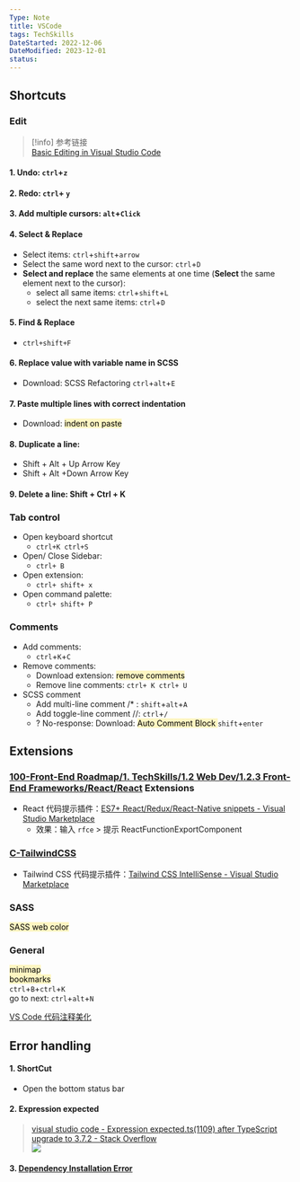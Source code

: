 ```yaml
---
Type: Note
title: VSCode
tags: TechSkills
DateStarted: 2022-12-06
DateModified: 2023-12-01
status:
---
```


## Shortcuts

### Edit

> [!info] 参考链接  
> [Basic Editing in Visual Studio Code](https://code.visualstudio.com/docs/editor/codebasics#_find-and-replace)

#### 1. Undo: `ctrl`+`z`

#### 2. Redo: `ctrl`+ `y`

#### 3. Add multiple cursors: `alt`+`Click`

#### 4. Select & Replace

- Select items: `ctrl`+`shift`+`arrow`
- Select the same word next to the cursor: `ctrl`+`D`
- **Select and replace** the same elements at one time (**Select** the same element next to the cursor):
  - select all same items: `ctrl`+`shift`+`L`
  - select the next same items: `ctrl`+`D`

#### 5. Find & Replace

- `ctrl+shift+F`

#### 6. Replace value with variable name in SCSS

- Download: SCSS Refactoring `ctrl`+`alt`+`E`

#### 7. Paste multiple lines with correct indentation

- Download: <mark style="background: #FFF3A3A6;">indent on paste</mark>

#### 8. Duplicate a line:

- Shift + Alt + Up Arrow Key
- Shift + Alt +Down Arrow Key

#### 9. Delete a line: Shift + Ctrl + K

### Tab control

- Open keyboard shortcut
  - `ctrl+K ctrl+S`
- Open/ Close Sidebar:
  - `ctrl+ B`
- Open extension:
  - `ctrl+ shift+ x`
- Open command palette:
  - `ctrl+ shift+ P`

### Comments

- Add comments:
  - `ctrl`+`K`+`C`
- Remove comments:
  - Download extension: <mark style="background: #FFF3A3A6;">remove comments</mark>
  - Remove line comments: `ctrl+ K ctrl+ U`
- SCSS comment
  - Add multi-line comment /\* : `shift`+`alt`+`A`
  - Add toggle-line comment //: `ctrl`+`/`
  - ? No-response: Download: <mark style="background: #FFF3A3A6;">Auto Comment Block </mark>`shift`+`enter`

## Extensions

### [100-Front-End Roadmap/1. TechSkills/1.2 Web Dev/1.2.3 Front-End Frameworks/React/React](100-Front-End%20Roadmap/1.%20TechSkills/1.2%20Web%20Dev/1.2.3%20Front-End%20Frameworks/React/React) Extensions

- React 代码提示插件：[ES7+ React/Redux/React-Native snippets - Visual Studio Marketplace](https://marketplace.visualstudio.com/items?itemName=dsznajder.es7-react-js-snippets)
  - 效果：输入 `rfce` > 提示 ReactFunctionExportComponent

### [C-TailwindCSS](C-TailwindCSS)

- Tailwind CSS 代码提示插件：[Tailwind CSS IntelliSense - Visual Studio Marketplace](https://marketplace.visualstudio.com/items?itemName=bradlc.vscode-tailwindcss)

### SASS

<mark style="background: #FFF3A3A6;">SASS web color</mark>

### General

<mark style="background: #FFF3A3A6;">minimap</mark>  
<mark style="background: #FFF3A3A6;">bookmarks</mark>  
 `ctrl`+`B`+`ctrl`+`K`  
 go to next: `ctrl`+`alt`+`N`

[VS Code 代码注释美化](VS%20Code%20代码注释美化.md)

## Error handling

#### 1. ShortCut

- Open the bottom status bar

#### 2. Expression expected

> [visual studio code - Expression expected.ts(1109) after TypeScript upgrade to 3.7.2 - Stack Overflow](https://stackoverflow.com/questions/58820889/expression-expected-ts1109-after-typescript-upgrade-to-3-7-2)  
> ![](zz-assets/Pasted%20image%2020221206124519.png)

#### 3. [Dependency Installation Error](Dependency%20Installation%20Error.md)
